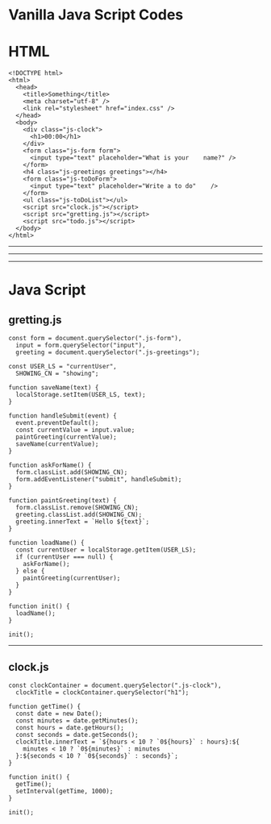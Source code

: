 # Vanilla Java Script Codes
# HTML
    <!DOCTYPE html>
    <html>
      <head>
        <title>Something</title>
        <meta charset="utf-8" />
        <link rel="stylesheet" href="index.css" />
      </head>
      <body>
        <div class="js-clock">
          <h1>00:00</h1>
        </div>
        <form class="js-form form">
          <input type="text" placeholder="What is your    name?" />
        </form>
        <h4 class="js-greetings greetings"></h4>
        <form class="js-toDoForm">
          <input type="text" placeholder="Write a to do"    />
        </form>
        <ul class="js-toDoList"></ul>
        <script src="clock.js"></script>
        <script src="gretting.js"></script>
        <script src="todo.js"></script>
      </body>
    </html>

---
---
---

# Java Script
## gretting.js

    const form = document.querySelector(".js-form"),
      input = form.querySelector("input"),
      greeting = document.querySelector(".js-greetings");

    const USER_LS = "currentUser",
      SHOWING_CN = "showing";

    function saveName(text) {
      localStorage.setItem(USER_LS, text);
    }

    function handleSubmit(event) {
      event.preventDefault();
      const currentValue = input.value;
      paintGreeting(currentValue);
      saveName(currentValue);
    }

    function askForName() {
      form.classList.add(SHOWING_CN);
      form.addEventListener("submit", handleSubmit);
    }

    function paintGreeting(text) {
      form.classList.remove(SHOWING_CN);
      greeting.classList.add(SHOWING_CN);
      greeting.innerText = `Hello ${text}`;
    }

    function loadName() {
      const currentUser = localStorage.getItem(USER_LS);
      if (currentUser === null) {
        askForName();
      } else {
        paintGreeting(currentUser);
      }
    }

    function init() {
      loadName();
    }

    init();

---

## clock.js

    const clockContainer = document.querySelector(".js-clock"),
      clockTitle = clockContainer.querySelector("h1");

    function getTime() {
      const date = new Date();
      const minutes = date.getMinutes();
      const hours = date.getHours();
      const seconds = date.getSeconds();
      clockTitle.innerText = `${hours < 10 ? `0${hours}` : hours}:${
        minutes < 10 ? `0${minutes}` : minutes
      }:${seconds < 10 ? `0${seconds}` : seconds}`; 
    }

    function init() {
      getTime();
      setInterval(getTime, 1000);
    }

    init();
